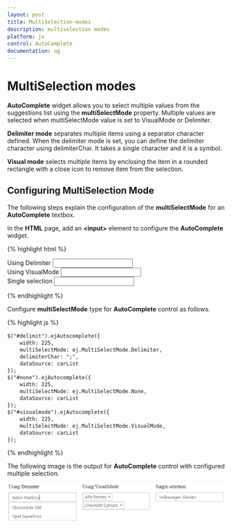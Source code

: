 ```yaml
---
layout: post
title: MultiSelection-modes
description: multiselection modes
platform: js
control: AutoComplete
documentation: ug
---
```


# MultiSelection modes

**AutoComplete** widget allows you to select multiple values from the suggestions list using the **multiSelectMode** property. Multiple values are selected when multiSelectMode value is set to VisualMode or Delimiter. 

**Delimiter mode** separates multiple items using a separator character defined. When the delimiter mode is set, you can define the delimiter character using delimiterChar. It takes a single character and it is a symbol. 

**Visual mode** selects multiple items by enclosing the item in a rounded rectangle with a close icon to remove item from the selection.

## Configuring MultiSelection Mode

The following steps explain the configuration of the **multiSelectMode** for an **AutoComplete** textbox.

 In the **HTML** page, add an **&lt;input&gt;** element to configure the **AutoComplete** widget.

{% highlight html %}

<div style="margin-right: 20px;">
    <span class="txt">Using Delimiter</span>
    <input type="text" id="delimit" />
</div>

<div style="margin-right: 20px;">
    <span class="txt">Using VisualMode</span>
    <input type="text" id="visualmode" />
</div>

<div>
    <span class="txt">Single selection</span>
    <input type="text" id="none" />
</div>


{% endhighlight %}


 Configure **multiSelectMode** type for **AutoComplete** control as follows.

{% highlight js %}


    $("#delimit").ejAutocomplete({
        width: 225,
        multiSelectMode: ej.MultiSelectMode.Delimiter,
        delimiterChar: ";",
        dataSource: carList
    });
    $("#none").ejAutocomplete({
        width: 225,
        multiSelectMode: ej.MultiSelectMode.None,
        dataSource: carList
    });
    $("#visualmode").ejAutocomplete({
        width: 225,
        multiSelectMode: ej.MultiSelectMode.VisualMode,
        dataSource: carList
    });


{% endhighlight %}



The following image is the output for **AutoComplete** control with configured multiple selection.

![](/js/Autocomplete/MultiSelection-modes_images/MultiSelection-modes_img1.png)

